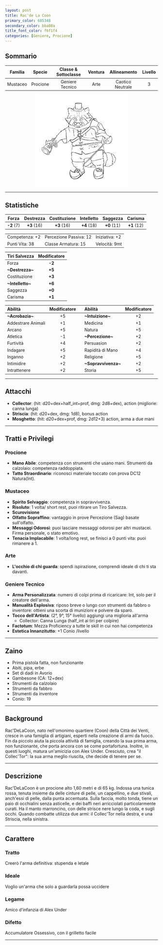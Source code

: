 ```yaml
---
layout: post
title: Rac'de La Coon
primary_color: 685348
secondary_color: bba08a
title_font_color: f6f1f4
categories: [Geniere, Procione]
---
```


## Sommario

| Familia | Specie | Classe & Sottoclasse | Ventura | Allineamento | Livello |
|:-:|:-:|:-:|:-:|:-:|:-:|
| Mustaceo | Procione | Geniere Tecnico | Arte | Caotico Neutrale | 3 |

<div align="center" style="width:60%;margin:auto;">
<img src="/assets/img/Rac'DeLaCoon.jpg" alt="Rac'DeLaCoon" title="Rac'DeLaCoon" >
</div>

---

## Statistiche

| Forza | Destrezza | Costituzione | Intelletto | Saggezza | Carisma |
|:-:|:-:|:-:|:-:|:-:|:-:|
| **-2** (7) | **+3** (16) | **+3** (16) | **+4** (18) | **+0** (11) | **+1** (12) |

||||
|-|-|-|
| Competenza: +2 | Percezione Passiva: 12 | Iniziativa: +2 |
| Punti Vita: 38 | Classe Armatura: 15  | Velocità: 9mt |

| Tiri Salvezza | Modificatore |
|:-|:-:|
| Forza              | **-2** |
| **\~Destrezza\~**  | **+5** |
| Costituzione       | **+3** |
| **\~Intelletto\~** | **+6** |
| Saggezza           | **+0** |
| Carisma            | **+1** |

| Abilità | Modificatore | | Abilità | Modificatore |
|:-|:-:|:-:|:-|:-:|
| **\~Acrobazia\~**  | +5 || **\~Intuizione\~**    | +2 |
| Addestrare Animali | +1 || Medicina              | +1 |
| Arcano             | +5 || Natura                | +5 |
| Atletica           | -1 || **\~Percezione\~**    | +2 |
| Furtività          | +4 || Persuasion            | +2 |
| Indagare           | +5 || Rapidità di Mano      | +4 |
| Inganno            | +2 || Religione             | +5 |
| Intimidire         | +2 || **\~Sopravvivenza\~** | +2 |
| Intrattenere       | +2 || Storia                | +5 |

---

## Attacchi

- **Collector**: (hit: d20+dex+half_int+prof, dmg: 2d8+dex), action (migliorie: canna lunga)
- **Striscia**: (hit: d20+dex, dmg: 1d8), bonus action
- **Mosghetto**: (hit: d20+dex+prof, dmg: 2d12+3) action, arma a due mani

---

## Tratti e Privilegi

### Procione

- **Mano Abile**: competenza con strumenti che usano mani. Strumenti da calzolaio: competenza raddoppiata.
- **Tatto Straordinario**: riconosci materiale toccato con prova DC12 Natura(Int).

### Mustaceo

- **Spirito Selvaggio**: competenza in sopravvivenza.
- **Risoluto**: 1 volta/ short rest, puoi ritirare un Tiro Salvezza.
- **Scurovisione**
- **Olfatto Sopraffino**: vantaggio in prove Percezione (Sag) basate sull'olfatto.
- **Messaggi Odorosi**: puoi lasciare messaggi odorosi per altri mustacei. Firma personale, o stato emotivo.
- **Tenacia Implacabile**: 1 volta/long rest, se finisci a 0 punti vita: puoi rimanere a 1.

### Arte

- **L'occhio di chi guarda**: spendi ispirazione, comprendi ideale di chi ti sta davanti.

### Geniere Tecnico

- **Arma Personalizzata**: numero di colpi prima di ricaricare: Int, solo per il creatore dell'arma.
- **Manualità Esplosiva**: riposo breve o lungo con strumenti da fabbro o inventore: ottieni una scorta di munizioni e polvere da sparo.
- **Tocco dell'Artista**: (2°, 9°, 15° livello) aggiungi una miglioria all'arma
  - Collector: Canna Lunga (half_int ai tiri per colpire)
- **Factotum**: Mezza Proficiency a tutte le skill in cui non hai competenza
- **Estetica Innanzitutto**: +1 Conio /livello

---

## Zaino

- Prima pistola fatta, non funzionante
- Abiti, pipa, erbe
- Set di dadi in Avorio
- Gambesone (CA: 12+dex)
- Strumenti da calzolaio
- Strumenti da fabbro
- Strumenti da inventore
- Conio: 19

---

## Background

Rac'DeLaCoon, nato nell'omonimo quartiere (Coon) della Città dei Venti, cresce in una famiglia di artigiani, esperti nella creazione di armi da fuoco. Fin da piccolo aiuta la piccola attività di famiglia, creando la sua prima arma, non funzionante, che porta ancora con se come portafortuna. Inoltre, in questi luoghi, matura un'amicizia con Alex Under. Cresciuto, crea "il Collec'Tor": la sua arma meglio riuscita, che decide di tenere per se.

---

## Descrizione

Rac'DeLaCoon è un procione alto 1,60 metri e di 65 kg. Indossa una tunica rossa, tenuta insieme da delle cinture di pelle, un cappellino, e due stivali, anch'essi di pelle, dalla punta accentuata. Sulla faccia, molto tonda, tiene un paio di occhialini senza asticelle, e dei baffi neri arricciolati particolarmente curati. Ha il manto marroncino, con delle strisce nere lungo la coda, e sugli occhi. Quando combatte utilizza due armi: il Collec'Tor nella destra, e una Striscia, nella sinistra.

---

## Carattere

### Tratto

Creerò l'arma definitiva: stupenda e letale

### Ideale

Voglio un'arma che solo a guardarla possa uccidere

### Legame

Amico d'infanzia di Alex Under

### Difetto

Accumulatore Ossessivo, con il grilletto facile

---
